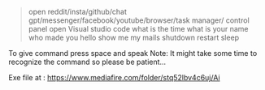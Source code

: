 >open reddit/insta/github/chat gpt/messenger/facebook/youtube/browser/task manager/ control panel
>open Visual studio code
>what is the time
>what is your name
>who made you
>hello
>show me my mails
>shutdown
>restart
>sleep
>
To give command press space and speak
Note: It might take some time to recognize the command so please be patient...

Exe file at : https://www.mediafire.com/folder/stq52lbv4c6uj/Ai
